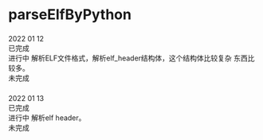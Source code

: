 # parseElfByPython
###
 2022 01 12  
 已完成  
 进行中 解析ELF文件格式，解析elf_header结构体，这个结构体比较复杂 东西比较多。  
 未完成
###
 2022 01 13  
 已完成  
 进行中 解析elf header。  
 未完成  
